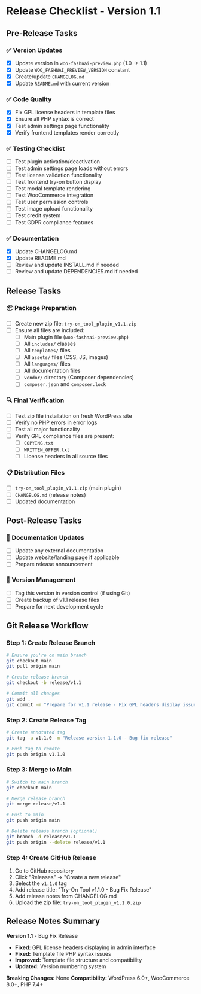 # Release Checklist - Version 1.1

## Pre-Release Tasks

### ✅ Version Updates
- [x] Update version in `woo-fashnai-preview.php` (1.0 → 1.1)
- [x] Update `WOO_FASHNAI_PREVIEW_VERSION` constant
- [x] Create/update `CHANGELOG.md`
- [x] Update `README.md` with current version

### ✅ Code Quality
- [x] Fix GPL license headers in template files
- [x] Ensure all PHP syntax is correct
- [x] Test admin settings page functionality
- [x] Verify frontend templates render correctly

### ✅ Testing Checklist
- [ ] Test plugin activation/deactivation
- [ ] Test admin settings page loads without errors
- [ ] Test license validation functionality
- [ ] Test frontend try-on button display
- [ ] Test modal template rendering
- [ ] Test WooCommerce integration
- [ ] Test user permission controls
- [ ] Test image upload functionality
- [ ] Test credit system
- [ ] Test GDPR compliance features

### ✅ Documentation
- [x] Update CHANGELOG.md
- [x] Update README.md
- [ ] Review and update INSTALL.md if needed
- [ ] Review and update DEPENDENCIES.md if needed

## Release Tasks

### 📦 Package Preparation
- [ ] Create new zip file: `try-on_tool_plugin_v1.1.zip`
- [ ] Ensure all files are included:
  - [ ] Main plugin file (`woo-fashnai-preview.php`)
  - [ ] All `includes/` classes
  - [ ] All `templates/` files
  - [ ] All `assets/` files (CSS, JS, images)
  - [ ] All `languages/` files
  - [ ] All documentation files
  - [ ] `vendor/` directory (Composer dependencies)
  - [ ] `composer.json` and `composer.lock`

### 🔍 Final Verification
- [ ] Test zip file installation on fresh WordPress site
- [ ] Verify no PHP errors in error logs
- [ ] Test all major functionality
- [ ] Verify GPL compliance files are present:
  - [ ] `COPYING.txt`
  - [ ] `WRITTEN_OFFER.txt`
  - [ ] License headers in all source files

### 📋 Distribution Files
- [ ] `try-on_tool_plugin_v1.1.zip` (main plugin)
- [ ] `CHANGELOG.md` (release notes)
- [ ] Updated documentation

## Post-Release Tasks

### 📝 Documentation Updates
- [ ] Update any external documentation
- [ ] Update website/landing page if applicable
- [ ] Prepare release announcement

### 🔄 Version Management
- [ ] Tag this version in version control (if using Git)
- [ ] Create backup of v1.1 release files
- [ ] Prepare for next development cycle

## Git Release Workflow

### Step 1: Create Release Branch
```bash
# Ensure you're on main branch
git checkout main
git pull origin main

# Create release branch
git checkout -b release/v1.1

# Commit all changes
git add .
git commit -m "Prepare for v1.1 release - Fix GPL headers display issue"
```

### Step 2: Create Release Tag
```bash
# Create annotated tag
git tag -a v1.1.0 -m "Release version 1.1.0 - Bug fix release"

# Push tag to remote
git push origin v1.1.0
```

### Step 3: Merge to Main
```bash
# Switch to main branch
git checkout main

# Merge release branch
git merge release/v1.1

# Push to main
git push origin main

# Delete release branch (optional)
git branch -d release/v1.1
git push origin --delete release/v1.1
```

### Step 4: Create GitHub Release
1. Go to GitHub repository
2. Click "Releases" → "Create a new release"
3. Select the `v1.1.0` tag
4. Add release title: "Try-On Tool v1.1.0 - Bug Fix Release"
5. Add release notes from CHANGELOG.md
6. Upload the zip file: `try-on_tool_plugin_v1.1.0.zip`

## Release Notes Summary

**Version 1.1** - Bug Fix Release
- **Fixed:** GPL license headers displaying in admin interface
- **Fixed:** Template file PHP syntax issues
- **Improved:** Template file structure and compatibility
- **Updated:** Version numbering system

**Breaking Changes:** None
**Compatibility:** WordPress 6.0+, WooCommerce 8.0+, PHP 7.4+ 